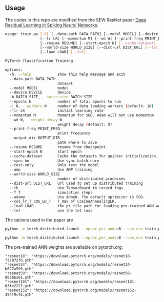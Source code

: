 ## Usage

The codes in this repo are modified from the SEW ResNet paper [Deep Residual Learning in Spiking Neural Networks](https://arxiv.org/abs/2102.04159).

```bash
usage: train.py [-h] [--data-path DATA_PATH] [--model MODEL] [--device DEVICE] [-b BATCH_SIZE] [--epochs N] [-j N]
                [--lr LR] [--momentum M] [--wd W] [--print-freq PRINT_FREQ] [--output-dir OUTPUT_DIR]
                [--resume RESUME] [--start-epoch N] [--cache-dataset] [--sync-bn] [--test-only] [--amp]
                [--world-size WORLD_SIZE] [--dist-url DIST_URL] [--tb] [--T T] [--adamw] [--cos_lr_T COS_LR_T]
                [--load LOAD] [--tet]

PyTorch Classification Training

options:
  -h, --help            show this help message and exit
  --data-path DATA_PATH
                        dataset
  --model MODEL         model
  --device DEVICE       device
  -b BATCH_SIZE, --batch-size BATCH_SIZE
  --epochs N            number of total epochs to run
  -j N, --workers N     number of data loading workers (default: 16)
  --lr LR               initial learning rate
  --momentum M          Momentum for SGD. Adam will not use momentum
  --wd W, --weight-decay W
                        weight decay (default: 0)
  --print-freq PRINT_FREQ
                        print frequency
  --output-dir OUTPUT_DIR
                        path where to save
  --resume RESUME       resume from checkpoint
  --start-epoch N       start epoch
  --cache-dataset       Cache the datasets for quicker initialization. It also serializes the transforms
  --sync-bn             Use sync batch norm
  --test-only           Only test the model
  --amp                 Use AMP training
  --world-size WORLD_SIZE
                        number of distributed processes
  --dist-url DIST_URL   url used to set up distributed training
  --tb                  Use TensorBoard to record logs
  --T T                 simulation steps
  --adamw               Use AdamW. The default optimizer is SGD.
  --cos_lr_T COS_LR_T   T_max of CosineAnnealingLR.
  --load LOAD           the pt file path for loading pre-trained ANN weights
  --tet                 use the tet loss
```

The options used in the paper are

```bash
python -m torch.distributed.launch --nproc_per_node=8 --use_env train.py --cos_lr_T 320 --model sew_resnet34 -b 32 --output-dir ./logs --tb --print-freq 4096 --amp --cache-dataset --T 4 --lr 0.1 --epoch 320 --data-path /dataset/ImageNet2012 --load /userhome/pretrained/resnet34-b627a593.pth --tet

python -m torch.distributed.launch --nproc_per_node=8 --use_env train.py --cos_lr_T 320 --model sew_resnet18 --output-dir ./logs --tb --print-freq 4096 --amp --cache-dataset --T 4 --lr 0.1 --epoch 320 --data-path /dataset/ImageNet2012 --load /userhome/pretrained/resnet18-f37072fd.pth --tet -b 64
```

The pre-trained ANN weights are available on pytorch.org:

    "resnet18": "https://download.pytorch.org/models/resnet18-f37072fd.pth"
    "resnet34": "https://download.pytorch.org/models/resnet34-b627a593.pth"
    "resnet50": "https://download.pytorch.org/models/resnet50-0676ba61.pth"
    "resnet101": "https://download.pytorch.org/models/resnet101-63fe2227.pth"
    "resnet152": "https://download.pytorch.org/models/resnet152-394f9c45.pth"


